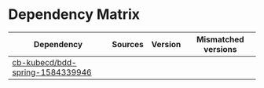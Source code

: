 # Dependency Matrix

Dependency | Sources | Version | Mismatched versions
---------- | ------- | ------- | -------------------
[cb-kubecd/bdd-spring-1584339946](https://github.com/cb-kubecd/bdd-spring-1584339946.git) |  | []() | 
